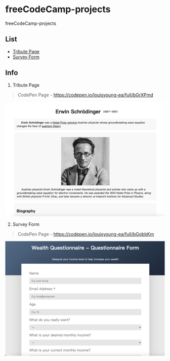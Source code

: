 # freeCodeCamp-projects

freeCodeCamp-projects

##  List
- [Tribute Page](#tribute-page)
- [Survey Form](#survey-form)

## Info
1. <span id="tribute-page">Tribute Page</span>
> CodePen Page - https://codepen.io/louisyoung-ea/full/bGrXPmd

![Tribute Page](./docs/tribute-page.png)


2. <span id="survey-form">Survey Form</span>
> CodePen Page - https://codepen.io/louisyoung-ea/full/bGobbKm

![Tribute Page](./docs/survey-form.png)